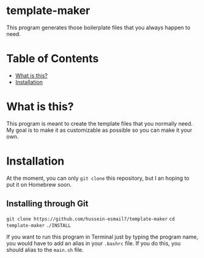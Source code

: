 # template-maker
This program generates those boilerplate files that you always happen to need.

# Table of Contents
- [What is this?](#what-is-this)
- [Installation](#installation)
<!--
- [Usage](#usage)
-->

# What is this?

This program is meant to create the template files that you normally need. My goal is to make it as customizable as possible so you can make it your own.

# Installation

At the moment, you can only `git clone` this repository, but I an hoping to put it on Homebrew soon.

## Installing through Git

`git clone https://github.com/hussein-esmail7/template-maker`
`cd template-maker`
`./INSTALL`

If you want to run this program in Terminal just by typing the program name, you would have to add an alias in your `.bashrc` file. If you do this, you should alias to the `main.sh` file.

<!--
# Usage
-->
